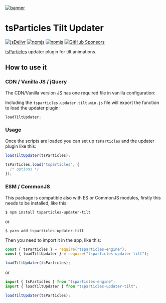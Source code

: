 [![banner](https://particles.js.org/images/banner2.png)](https://particles.js.org)

# tsParticles Tilt Updater

[![jsDelivr](https://data.jsdelivr.com/v1/package/npm/tsparticles-updater-tilt/badge)](https://www.jsdelivr.com/package/npm/tsparticles-updater-tilt)
[![npmjs](https://badge.fury.io/js/tsparticles-updater-tilt.svg)](https://www.npmjs.com/package/tsparticles-updater-tilt)
[![npmjs](https://img.shields.io/npm/dt/tsparticles-updater-tilt)](https://www.npmjs.com/package/tsparticles-updater-tilt) [![GitHub Sponsors](https://img.shields.io/github/sponsors/matteobruni)](https://github.com/sponsors/matteobruni)

[tsParticles](https://github.com/matteobruni/tsparticles) updater plugin for tilt animations.

## How to use it

### CDN / Vanilla JS / jQuery

The CDN/Vanilla version JS has one required file in vanilla configuration:

Including the `tsparticles.updater.tilt.min.js` file will export the function to load the updater plugin:

```javascript
loadTiltUpdater;
```

### Usage

Once the scripts are loaded you can set up `tsParticles` and the updater plugin like this:

```javascript
loadTiltUpdater(tsParticles);

tsParticles.load("tsparticles", {
  /* options */
});
```

### ESM / CommonJS

This package is compatible also with ES or CommonJS modules, firstly this needs to be installed, like this:

```shell
$ npm install tsparticles-updater-tilt
```

or

```shell
$ yarn add tsparticles-updater-tilt
```

Then you need to import it in the app, like this:

```javascript
const { tsParticles } = require("tsparticles-engine");
const { loadTiltUpdater } = require("tsparticles-updater-tilt");

loadTiltUpdater(tsParticles);
```

or

```javascript
import { tsParticles } from "tsparticles-engine";
import { loadTiltUpdater } from "tsparticles-updater-tilt";

loadTiltUpdater(tsParticles);
```
